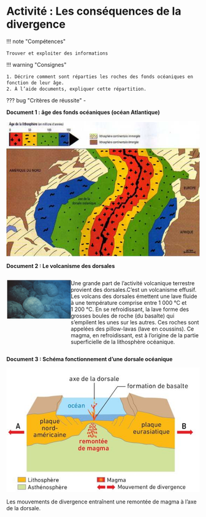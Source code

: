 # Activité : Les conséquences de la divergence

!!! note "Compétences"

    Trouver et exploiter des informations 

!!! warning "Consignes"

    1. Décrire comment sont réparties les roches des fonds océaniques en fonction de leur âge.
    2. À l’aide documents, expliquer cette répartition.
    
??? bug "Critères de réussite"
    - 






**Document 1 : âge des fonds océaniques (océan Atlantique)**

![](Pictures/carteAgeFondsOceans2.png)


**Document 2 : Le volcanisme des dorsales**

<div markdown style="display:flex; flex-direction:row;">

<div markdown style="display:flex; flex-direction:column; flex: 1 1 0;">

![](Pictures/photoPillowLavas.png)

</div>

<div markdown style="display:flex; flex-direction:column; flex: 2 1 0;">

Une grande part de l’activité volcanique terrestre provient des dorsales.C’est un volcanisme effusif. Les volcans des dorsales émettent une lave fluide à une température comprise entre 1 000 °C et 1 200 °C. En se refroidissant, la lave forme des grosses boules de roche (du basalte) qui s’empilent les unes sur les autres. Ces roches sont appelées des pillow-lavas (lave en coussins). Ce magma, en refroidissant, est à l’origine de la partie superficielle de la lithosphère océanique.

</div>
</div>

**Document 3 : Schéma fonctionnement d’une dorsale océanique**

![](Pictures/schemaDorsale.png)

Les mouvements de divergence entraînent une remontée de magma à l’axe de la dorsale.

